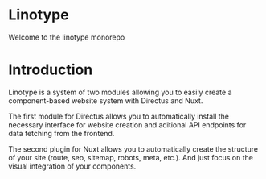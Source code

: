 # Linotype

Welcome to the linotype monorepo

# Introduction

Linotype is a system of two modules allowing you to easily create a component-based website system with Directus and Nuxt.

The first module for Directus allows you to automatically install the necessary interface for website creation and aditional API endpoints for data fetching from the frontend.

The second plugin for Nuxt allows you to automatically create the structure of your site (route, seo, sitemap, robots, meta, etc.). And just focus on the visual integration of your components.
